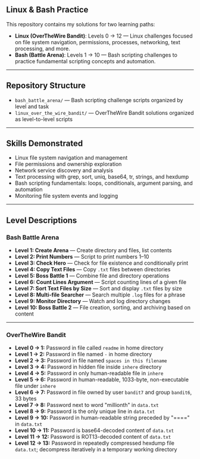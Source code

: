 ## Linux & Bash Practice

This repository contains my solutions for two learning paths:

- **Linux (OverTheWire Bandit)**: Levels 0 → 12 — Linux challenges focused on file system navigation, permissions, processes, networking, text processing, and more.
- **Bash (Battle Arena)**: Levels 1 → 10 — Bash scripting challenges to practice fundamental scripting concepts and automation.

---

## Repository Structure

- `bash_battle_arena/` — Bash scripting challenge scripts organized by level and task  
- `linux_over_the_wire_bandit/` — OverTheWire Bandit solutions organized as level-to-level scripts

---

## Skills Demonstrated

- Linux file system navigation and management  
- File permissions and ownership exploration  
- Network service discovery and analysis  
- Text processing with grep, sort, uniq, base64, tr, strings, and hexdump  
- Bash scripting fundamentals: loops, conditionals, argument parsing, and automation  
- Monitoring file system events and logging

---

## Level Descriptions

### Bash Battle Arena

- **Level 1: Create Arena** — Create directory and files, list contents  
- **Level 2: Print Numbers** — Script to print numbers 1–10  
- **Level 3: Check Hero** — Check for file existence and conditionally print  
- **Level 4: Copy Text Files** — Copy `.txt` files between directories  
- **Level 5: Boss Battle 1** — Combine file and directory operations  
- **Level 6: Count Lines Argument** — Script counting lines of a given file  
- **Level 7: Sort Text Files by Size** — Sort and display `.txt` files by size  
- **Level 8: Multi-file Searcher** — Search multiple `.log` files for a phrase  
- **Level 9: Monitor Directory** — Watch and log directory changes  
- **Level 10: Boss Battle 2** — File creation, sorting, and archiving based on content  

---

### OverTheWire Bandit

- **Level 0 → 1:** Password in file called `readme` in home directory  
- **Level 1 → 2:** Password in file named `-` in home directory  
- **Level 2 → 3:** Password in file named `spaces in this filename`  
- **Level 3 → 4:** Password in hidden file inside `inhere` directory  
- **Level 4 → 5:** Password in only human-readable file in `inhere`  
- **Level 5 → 6:** Password in human-readable, 1033-byte, non-executable file under `inhere`  
- **Level 6 → 7:** Password in file owned by user `bandit7` and group `bandit6`, 33 bytes  
- **Level 7 → 8:** Password next to word "millionth" in `data.txt`  
- **Level 8 → 9:** Password is the only unique line in `data.txt`  
- **Level 9 → 10:** Password in human-readable string preceded by "====" in `data.txt`  
- **Level 10 → 11:** Password is base64-decoded content of `data.txt`  
- **Level 11 → 12:** Password is ROT13-decoded content of `data.txt`  
- **Level 12 → 13:** Password in repeatedly compressed hexdump file `data.txt`; decompress iteratively in a temporary working directory  

